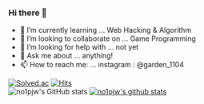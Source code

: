### Hi there 👋

- 🌱 I’m currently learning ... Web Hacking & Algorithm 
- 👯 I’m looking to collaborate on ... Game Programming
- 🤔 I’m looking for help with ... not yet
- 💬 Ask me about ... anything!
- 📫 How to reach me: ... instagram : @garden_1104

[![Solved.ac](http://mazassumnida.wtf/api/v2/generate_badge?boj=dabyeol1234)](https://solved.ac/dabyeol1234)
[![Hits](https://hits.seeyoufarm.com/api/count/incr/badge.svg?url=https%3A%2F%2Fgithub.com%2Fno1pjw%2Fno1pjw.git&count_bg=%23B188E5&title_bg=%23555555&icon=reddit.svg&icon_color=%23E7E7E7&title=hits&edge_flat=false)](https://hits.seeyoufarm.com)
<br>
![no1pjw's GitHub stats](https://github-readme-stats.vercel.app/api?username=no1pjw&show_icons=true&theme=cobalt) 
[![no1pjw's github stats](https://github-readme-stats.vercel.app/api/top-langs/?username=no1pjw&show_icons=true&hide_border=true&title_color=004386&icon_color=004386&layout=compact)](https://github.com/no1pjw)
